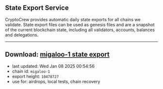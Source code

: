 ## State Export Service
CryptoCrew provides automatic daily state exports for all chains we validate. State export files can be used as genesis files and are a snapshot of the current blockchain state, including all validators, accounts, balances and delegations.

---
**Download: [migaloo-1 state export](https://dl-eu2.ccvalidators.com/SERVICE/migaloo/migaloo-1_export_10478727.json)**
---

- last updated: Wed Jan 08 2025 00:54:56
- chain id: `migaloo-1`
- export height: `10478727`
- use for: airdrops, local tests, chain recovery
